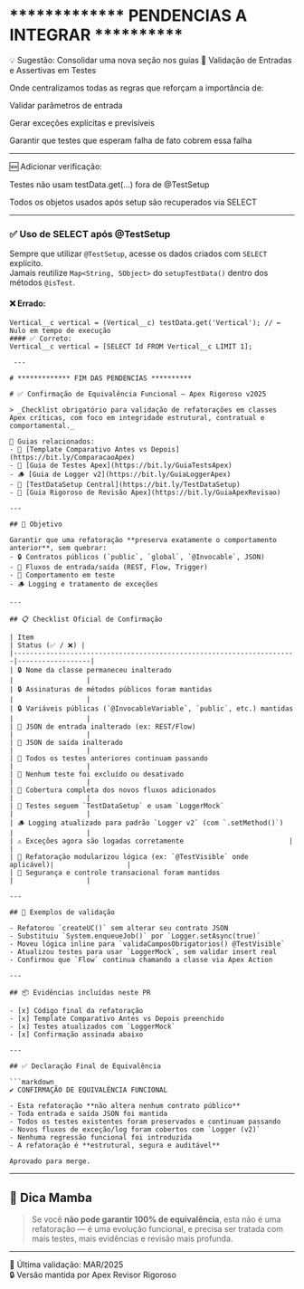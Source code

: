 # ************* PENDENCIAS A INTEGRAR **********

💡 Sugestão: Consolidar uma nova seção nos guias
📂 Validação de Entradas e Assertivas em Testes

Onde centralizamos todas as regras que reforçam a importância de:

Validar parâmetros de entrada

Gerar exceções explícitas e previsíveis

Garantir que testes que esperam falha de fato cobrem essa falha

---

🆕 Adicionar verificação:

 Testes não usam testData.get(...) fora de @TestSetup

 Todos os objetos usados após setup são recuperados via SELECT

 ---

### ✅ Uso de SELECT após @TestSetup

Sempre que utilizar `@TestSetup`, acesse os dados criados com `SELECT` explícito.  
Jamais reutilize `Map<String, SObject>` do `setupTestData()` dentro dos métodos `@isTest`.

#### ❌ Errado:
```apex
Vertical__c vertical = (Vertical__c) testData.get('Vertical'); // ← Nulo em tempo de execução
#### ✅ Correto:
Vertical__c vertical = [SELECT Id FROM Vertical__c LIMIT 1];

 ---

# ************* FIM DAS PENDENCIAS **********

# ✅ Confirmação de Equivalência Funcional – Apex Rigoroso v2025

> _Checklist obrigatório para validação de refatorações em classes Apex críticas, com foco em integridade estrutural, contratual e comportamental._

📎 Guias relacionados:
- 🔁 [Template Comparativo Antes vs Depois](https://bit.ly/ComparacaoApex)
- 🧪 [Guia de Testes Apex](https://bit.ly/GuiaTestsApex)
- 🪵 [Guia de Logger v2](https://bit.ly/GuiaLoggerApex)
- 🧱 [TestDataSetup Central](https://bit.ly/TestDataSetup)
- 🧠 [Guia Rigoroso de Revisão Apex](https://bit.ly/GuiaApexRevisao)

---

## 🎯 Objetivo

Garantir que uma refatoração **preserva exatamente o comportamento anterior**, sem quebrar:
- 🔒 Contratos públicos (`public`, `global`, `@Invocable`, JSON)
- 🔁 Fluxos de entrada/saída (REST, Flow, Trigger)
- 🧪 Comportamento em teste
- 🪵 Logging e tratamento de exceções

---

## 📋 Checklist Oficial de Confirmação

| Item                                                                 | Status (✅ / ❌) |
|----------------------------------------------------------------------|------------------|
| 🔒 Nome da classe permaneceu inalterado                              |                  |
| 🔒 Assinaturas de métodos públicos foram mantidas                    |                  |
| 🔒 Variáveis públicas (`@InvocableVariable`, `public`, etc.) mantidas |                  |
| 🔄 JSON de entrada inalterado (ex: REST/Flow)                        |                  |
| 🔄 JSON de saída inalterado                                          |                  |
| 🧪 Todos os testes anteriores continuam passando                     |                  |
| 🧪 Nenhum teste foi excluído ou desativado                           |                  |
| 🧪 Cobertura completa dos novos fluxos adicionados                   |                  |
| 🧪 Testes seguem `TestDataSetup` e usam `LoggerMock`                 |                  |
| 🪵 Logging atualizado para padrão `Logger v2` (com `.setMethod()`)   |                  |
| ⚠️ Exceções agora são logadas corretamente                          |                  |
| 🧱 Refatoração modularizou lógica (ex: `@TestVisible` onde aplicável)|                  |
| 🔐 Segurança e controle transacional foram mantidos                  |                  |

---

## 🧠 Exemplos de validação

- Refatorou `createUC()` sem alterar seu contrato JSON
- Substituiu `System.enqueueJob()` por `Logger.setAsync(true)`
- Moveu lógica inline para `validaCamposObrigatorios() @TestVisible`
- Atualizou testes para usar `LoggerMock`, sem validar insert real
- Confirmou que `Flow` continua chamando a classe via Apex Action

---

## 📦 Evidências incluídas neste PR

- [x] Código final da refatoração
- [x] Template Comparativo Antes vs Depois preenchido
- [x] Testes atualizados com `LoggerMock`
- [x] Confirmação assinada abaixo

---

## ✅ Declaração Final de Equivalência

```markdown
✔️ CONFIRMAÇÃO DE EQUIVALÊNCIA FUNCIONAL

- Esta refatoração **não altera nenhum contrato público**
- Toda entrada e saída JSON foi mantida
- Todos os testes existentes foram preservados e continuam passando
- Novos fluxos de exceção/log foram cobertos com `Logger (v2)`
- Nenhuma regressão funcional foi introduzida
- A refatoração é **estrutural, segura e auditável**

Aprovado para merge.
```

---

## 🧠 Dica Mamba

> Se você **não pode garantir 100% de equivalência**, esta não é uma refatoração — é uma evolução funcional, e precisa ser tratada com mais testes, mais evidências e revisão mais profunda.

---

📅 Última validação: MAR/2025  
🔒 Versão mantida por Apex Revisor Rigoroso
